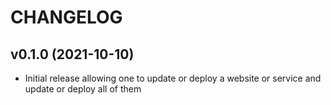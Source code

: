 # CHANGELOG

## v0.1.0 (2021-10-10)

* Initial release allowing one to update or deploy a website or service and update or deploy all of them
